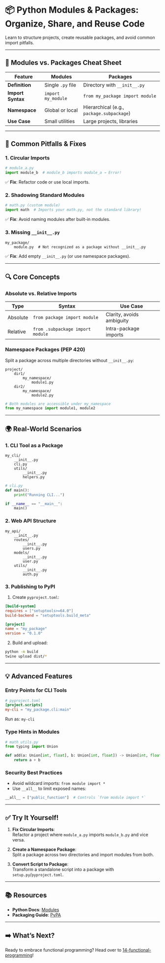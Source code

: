 # 📦 Python Modules & Packages: Organize, Share, and Reuse Code

Learn to structure projects, create reusable packages, and avoid common import pitfalls.  

---

## 🧩 Modules vs. Packages Cheat Sheet  
| Feature | Modules | Packages |  
|---------|---------|----------|  
| **Definition** | Single `.py` file | Directory with `__init__.py` |  
| **Import Syntax** | `import my_module` | `from my_package import module` |  
| **Namespace** | Global or local | Hierarchical (e.g., `package.subpackage`) |  
| **Use Case** | Small utilities | Large projects, libraries |  

---

## 🚨 Common Pitfalls & Fixes  
### 1. **Circular Imports**  
```python  
# module_a.py  
import module_b  # module_b imports module_a → Error!  
```  
✅ **Fix**: Refactor code or use local imports.  

### 2. **Shadowing Standard Modules**  
```python  
# math.py (custom module)  
import math  # Imports your math.py, not the standard library!  
```  
✅ **Fix**: Avoid naming modules after built-in modules.  

### 3. **Missing `__init__.py`**  
```text
my_package/  
    module.py  # Not recognized as a package without __init__.py  
```  
✅ **Fix**: Add empty `__init__.py` (or use namespace packages).  

---

## 🔍 Core Concepts  
### **Absolute vs. Relative Imports**  
| Type | Syntax | Use Case |  
|------|--------|----------|  
| Absolute | `from package import module` | Clarity, avoids ambiguity |  
| Relative | `from .subpackage import module` | Intra-package imports |  

### **Namespace Packages (PEP 420)**  
Split a package across multiple directories without `__init__.py`:  
```text
project/  
    dir1/  
        my_namespace/  
            module1.py  
    dir2/  
        my_namespace/  
            module2.py  
```  
```python  
# Both modules are accessible under my_namespace  
from my_namespace import module1, module2  
```  

---

## 🌍 Real-World Scenarios  
### 1. **CLI Tool as a Package**  
```text
my_cli/  
    __init__.py  
    cli.py  
    utils/  
        __init__.py  
        helpers.py  
```  
```python  
# cli.py  
def main():  
    print("Running CLI...")  

if __name__ == "__main__":  
    main()  
```  

### 2. **Web API Structure**  
```text
my_api/  
    __init__.py  
    routes/  
        __init__.py  
        users.py  
    models/  
        __init__.py  
        user.py  
    utils/  
        __init__.py  
        auth.py  
```  

### 3. **Publishing to PyPI**  
1. Create `pyproject.toml`:  
```toml  
[build-system]  
requires = ["setuptools>=64.0"]  
build-backend = "setuptools.build_meta"  

[project]  
name = "my_package"  
version = "0.1.0"  
```  
2. Build and upload:  
```bash  
python -m build  
twine upload dist/*  
```  

---

## 💡 Advanced Features  
### **Entry Points for CLI Tools**  
```toml  
# pyproject.toml  
[project.scripts]  
my-cli = "my_package.cli:main"  
```  
Run as: `my-cli`  

### **Type Hints in Modules**  
```python  
# math_utils.py  
from typing import Union  

def add(a: Union[int, float], b: Union[int, float]) -> Union[int, float]:  
    return a + b  
```  

### **Security Best Practices**  
- Avoid wildcard imports: `from module import *`  
- Use `__all__` to limit exposed names:  
```python  
__all__ = ["public_function"]  # Controls `from module import *`  
```  

---

## ✅ Try It Yourself!  
1. **Fix Circular Imports**:  
   Refactor a project where `module_a.py` imports `module_b.py` and vice versa.  

2. **Create a Namespace Package**:  
   Split a package across two directories and import modules from both.  

3. **Convert Script to Package**:  
   Transform a standalone script into a package with `setup.py`/`pyproject.toml`.  

---

## 📚 Resources  
- **Python Docs**: [Modules](https://docs.python.org/3/tutorial/modules.html)  
- **Packaging Guide**: [PyPA](https://packaging.python.org/en/latest/)  

---

## ➡️ What’s Next?  
Ready to embrace functional programming? Head over to [14-functional-programming](/14-functional-programming)!  
